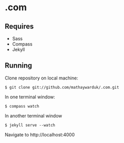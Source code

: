 .com
====

## Requires

* Sass
* Compass
* Jekyll
 

## Running

Clone repository on local machine:

    $ git clone git://github.com/mathaywarduk/.com.git

In one terminal window:

    $ compass watch

In another terminal window

    $ jekyll serve --watch 

Navigate to http://localhost:4000
